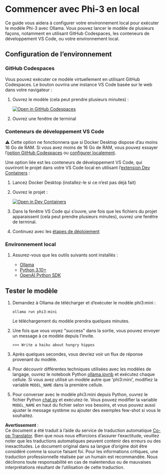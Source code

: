 <!--
CO_OP_TRANSLATOR_METADATA:
{
  "original_hash": "3edae6aebc3d0143037109e8af58f1ac",
  "translation_date": "2025-07-16T18:06:15+00:00",
  "source_file": "md/01.Introduction/01/01.EnvironmentSetup.md",
  "language_code": "fr"
}
-->
# Commencer avec Phi-3 en local

Ce guide vous aidera à configurer votre environnement local pour exécuter le modèle Phi-3 avec Ollama. Vous pouvez lancer le modèle de plusieurs façons, notamment en utilisant GitHub Codespaces, les conteneurs de développement VS Code, ou votre environnement local.

## Configuration de l’environnement

### GitHub Codespaces

Vous pouvez exécuter ce modèle virtuellement en utilisant GitHub Codespaces. Le bouton ouvrira une instance VS Code basée sur le web dans votre navigateur :

1. Ouvrez le modèle (cela peut prendre plusieurs minutes) :

    [![Open in GitHub Codespaces](https://github.com/codespaces/badge.svg)](https://codespaces.new/microsoft/phi-3cookbook)

2. Ouvrez une fenêtre de terminal

### Conteneurs de développement VS Code

⚠️ Cette option ne fonctionnera que si Docker Desktop dispose d’au moins 16 Go de RAM. Si vous avez moins de 16 Go de RAM, vous pouvez essayer l’[option GitHub Codespaces](../../../../../md/01.Introduction/01) ou [configurer localement](../../../../../md/01.Introduction/01).

Une option liée est les conteneurs de développement VS Code, qui ouvriront le projet dans votre VS Code local en utilisant l’[extension Dev Containers](https://marketplace.visualstudio.com/items?itemName=ms-vscode-remote.remote-containers) :

1. Lancez Docker Desktop (installez-le si ce n’est pas déjà fait)
2. Ouvrez le projet :

    [![Open in Dev Containers](https://img.shields.io/static/v1?style=for-the-badge&label=Dev%20Containers&message=Open&color=blue&logo=visualstudiocode)](https://vscode.dev/redirect?url=vscode://ms-vscode-remote.remote-containers/cloneInVolume?url=https://github.com/microsoft/phi-3cookbook)

3. Dans la fenêtre VS Code qui s’ouvre, une fois que les fichiers du projet apparaissent (cela peut prendre plusieurs minutes), ouvrez une fenêtre de terminal.
4. Continuez avec les [étapes de déploiement](../../../../../md/01.Introduction/01)

### Environnement local

1. Assurez-vous que les outils suivants sont installés :

    * [Ollama](https://ollama.com/)
    * [Python 3.10+](https://www.python.org/downloads/)
    * [OpenAI Python SDK](https://pypi.org/project/openai/)

## Tester le modèle

1. Demandez à Ollama de télécharger et d’exécuter le modèle phi3:mini :

    ```shell
    ollama run phi3:mini
    ```

    Le téléchargement du modèle prendra quelques minutes.

2. Une fois que vous voyez "success" dans la sortie, vous pouvez envoyer un message à ce modèle depuis l’invite.

    ```shell
    >>> Write a haiku about hungry hippos
    ```

3. Après quelques secondes, vous devriez voir un flux de réponse provenant du modèle.

4. Pour découvrir différentes techniques utilisées avec les modèles de langage, ouvrez le notebook Python [ollama.ipynb](../../../../../code/01.Introduce/ollama.ipynb) et exécutez chaque cellule. Si vous avez utilisé un modèle autre que 'phi3:mini', modifiez la variable `MODEL_NAME` dans la première cellule.

5. Pour converser avec le modèle phi3:mini depuis Python, ouvrez le fichier Python [chat.py](../../../../../code/01.Introduce/chat.py) et exécutez-le. Vous pouvez modifier la variable `MODEL_NAME` en haut du fichier selon vos besoins, et vous pouvez aussi ajuster le message système ou ajouter des exemples few-shot si vous le souhaitez.

**Avertissement** :  
Ce document a été traduit à l’aide du service de traduction automatique [Co-op Translator](https://github.com/Azure/co-op-translator). Bien que nous nous efforcions d’assurer l’exactitude, veuillez noter que les traductions automatiques peuvent contenir des erreurs ou des inexactitudes. Le document original dans sa langue d’origine doit être considéré comme la source faisant foi. Pour les informations critiques, une traduction professionnelle réalisée par un humain est recommandée. Nous déclinons toute responsabilité en cas de malentendus ou de mauvaises interprétations résultant de l’utilisation de cette traduction.